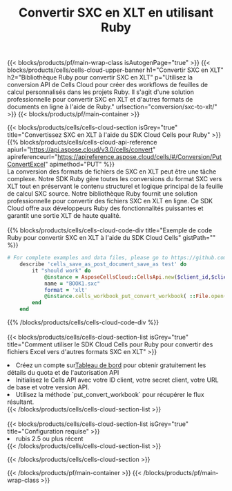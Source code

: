 ﻿---
title: Convertir SXC en XLT en utilisant Ruby
description:  Utilisation du SDK Cloud Aspose.Cells pour Ruby pour convertir un fichier au format SXC en fichier au format XLT.
---
{{< blocks/products/pf/main-wrap-class isAutogenPage="true" >}}
{{< blocks/products/cells/cells-cloud-upper-banner h1="Convertir SXC en XLT" h2="Bibliothèque Ruby pour convertir SXC en XLT" p="Utilisez la conversion API de Cells Cloud pour créer des workflows de feuilles de calcul personnalisés dans les projets Ruby. Il s\'agit d\'une solution professionnelle pour convertir SXC en XLT et d\'autres formats de documents en ligne à l\'aide de Ruby." urlsection="conversion/sxc-to-xlt/" >}}
{{< blocks/products/pf/main-container >}}

{{< blocks/products/cells/cells-cloud-section isGrey="true" title="Convertissez SXC en XLT à l\'aide du SDK Cloud Cells pour Ruby" >}}
{{% blocks/products/cells/cells-cloud-api-reference apiurl="https://api.aspose.cloud/v3.0/cells/convert" apireferenceurl="https://apireference.aspose.cloud/cells/#/Conversion/PutConvertExcel" apimethod="PUT" %}}
<br/>
La conversion des formats de fichiers de SXC en XLT peut être une tâche complexe. Notre SDK Ruby gère toutes les conversions du format SXC vers XLT tout en préservant le contenu structurel et logique principal de la feuille de calcul SXC source. Notre bibliothèque Ruby fournit une solution professionnelle pour convertir des fichiers SXC en XLT en ligne. Ce SDK Cloud offre aux développeurs Ruby des fonctionnalités puissantes et garantit une sortie XLT de haute qualité.
<br/>
<br/>
{{% blocks/products/cells/cells-cloud-code-div title="Exemple de code Ruby pour convertir SXC en XLT à l\'aide du SDK Cloud Cells" gistPath="" %}}
 
```ruby
# For complete examples and data files, please go to https://github.com/aspose-cells-cloud/aspose-cells-cloud-ruby/
    describe 'cells_save_as_post_document_save_as test' do
        it "should work" do
            @instance = AsposeCellsCloud::CellsApi.new($client_id,$client_secret,"v3.0","https://api.aspose.cloud/")
            name = "BOOK1.sxc"
            format = 'xlt'
            @instance.cells_workbook_put_convert_workbook( ::File.open(File.expand_path("data/"+name),"r")  {|io| io.read(io.size) },{:format=>format})     
        end
    end
```
 
{{% /blocks/products/cells/cells-cloud-code-div %}}
<br/>
<br/>
{{< blocks/products/cells/cells-cloud-section-list isGrey="true" title="Comment utiliser le SDK Cloud Cells pour Ruby pour convertir des fichiers Excel vers d\'autres formats SXC en XLT" >}}
<li> Créez un compte sur<a href="https://dashboard.aspose.cloud/">Tableau de bord</a> pour obtenir gratuitement les détails du quota et de l'autorisation API</li>
<li>Initialisez le Cells API avec votre ID client, votre secret client, votre URL de base et votre version API.</li>
<li>Utilisez la méthode `put_convert_workbook` pour récupérer le flux résultant.</li>
{{< /blocks/products/cells/cells-cloud-section-list >}}
<br/>
<br/>
{{< blocks/products/cells/cells-cloud-section-list isGrey="true" title="Configuration requise" >}}
<li>rubis 2.5 ou plus récent</li>
{{< /blocks/products/cells/cells-cloud-section-list >}}

{{< /blocks/products/cells/cells-cloud-section >}}

{{< /blocks/products/pf/main-container >}}
{{< /blocks/products/pf/main-wrap-class >}}
